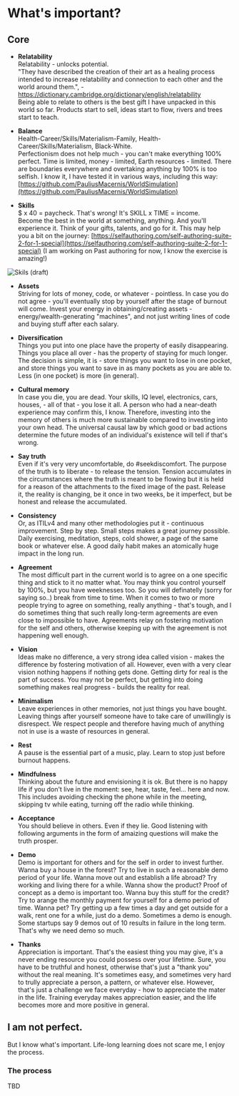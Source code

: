# What's important?

## Core

- **Relatability**  
Relatability - unlocks potential.  
"They have described the creation of their art as a healing process intended to increase relatability and connection to each other and the world around them.", - https://dictionary.cambridge.org/dictionary/english/relatability  
Being able to relate to others is the best gift I have unpacked in this world so far. Products start to sell, ideas start to flow, rivers and trees start to teach.

- **Balance**  
Health-Career/Skills/Materialism-Family, Health-Career/Skills/Materialism, Black-White.  
Perfectionism does not help much - you can't make everything 100% perfect. Time is limited, money - limited, Earth resources - limited. There are boundaries everywhere and overtaking anything by 100% is too selfish. I know it, I have tested it in various ways, including this way: [https://github.com/PauliusMacernis/WorldSimulation](https://github.com/PauliusMacernis/WorldSimulation)  

- **Skills**  
$ x 40 = paycheck. That's wrong! It's SKILL x TIME = income.  
Become the best in the world at something, anything. And you'll experience it. Think of your gifts, talents, and go for it. This may help you a bit on the journey: [https://selfauthoring.com/self-authoring-suite-2-for-1-special](https://selfauthoring.com/self-authoring-suite-2-for-1-special) (I am working on Past authoring for now, I know the exercise is amazing!)

![Skils (draft)](https://raw.githubusercontent.com/PauliusMacernis/pauliusmacernis.github.io/main/dunning-kruger--effect.png "Skills (draft)")

- **Assets**  
Striving for lots of money, code, or whatever - pointless. In case you do not agree - you'll eventually stop by yourself after the stage of burnout will come. Invest your energy in obtaining/creating assets - energy/wealth-generating "machines", and not just writing lines of code and buying stuff after each salary.  

- **Diversification**  
Things you put into one place have the property of easily disappearing. Things you place all over - has the property of staying for much longer. The decision is simple, it is - store things you want to lose in one pocket, and store things you want to save in as many pockets as you are able to. Less (in one pocket) is more (in general).  

- **Cultural memory**  
In case you die, you are dead. Your skills, IQ level, electronics, cars, houses, - all of that - you lose it all. A person who had a near-death experience may confirm this, I know. Therefore, investing into the memory of others is much more sustainable compared to investing into your own head. The universal causal law by which good or bad actions determine the future modes of an individual's existence will tell if that's wrong.  

- **Say truth**  
Even if it's very very uncomfortable, do #seekdiscomfort. The purpose of the truth is to liberate - to release the tension. Tension accumulates in the circumstances where the truth is meant to be flowing but it is held for a reason of the attachments to the fixed image of the past. Release it, the reality is changing, be it once in two weeks, be it imperfect, but be honest and release the accumulated.  

- **Consistency**  
Or, as ITILv4 and many other methodologies put it - continuous improvement. Step by step. Small steps makes a great journey possible. Daily exercising, meditation, steps, cold shower, a page of the same book or whatever else. A good daily habit makes an atomically huge impact in the long run. 

- **Agreement**  
The most difficult part in the current world is to agree on a one specific thing and stick to it no matter what. You may think you control yourself by 100%, but you have weeknesses too. So you will definatelly (sorry for saying so..) break from time to time. When it comes to two or more people trying to agree on something, really anything - that's tough, and I do sometimes thing that such really long-term agreements are even close to impossible to have. Agreements relay on fostering motivation for the self and others, otherwise keeping up with the agreement is not happening well enough.

- **Vision**  
Ideas make no difference, a very strong idea called vision - makes the difference by fostering motivation of all. However, even with a very clear vision nothing happens if nothing gets done. Getting dirty for real is the part of success. You may not be perfect, but getting into doing something makes real progress - builds the reality for real.  

- **Minimalism**  
Leave experiences in other memories, not just things you have bought. Leaving things after yourself someone have to take care of unwillingly is disrespect. We respect people and therefore having much of anything not in use is a waste of resources in general.  

- **Rest**  
A pause is the essential part of a music, play. Learn to stop just before burnout happens.  

- **Mindfulness**  
Thinking about the future and envisioning it is ok. But there is no happy life if you don't live in the moment: see, hear, taste, feel... here and now. This includes avoiding checking the phone while in the meeting, skipping tv while eating, turning off the radio while thinking.  

- **Acceptance**  
You should believe in others. Even if they lie. Good listening with following arguments in the form of amaizing questions will make the truth prosper.  

- **Demo**  
Demo is important for others and for the self in order to invest further. Wanna buy a house in the forest? Try to live in such a reasonable demo period of your life. Wanna move out and establish a life abroad? Try working and living there for a while. Wanna show the product? Proof of concept as a demo is important too. Wanna buy this stuff for the credit? Try to arange the monthly payment for yourself for a demo period of time. Wanna pet? Try getting up a few times a day and get outside for a walk, rent one for a while, just do a demo. Sometimes a demo is enough. Some startups say 9 demos out of 10 results in failure in the long term. That's why we need demo so much.  

- **Thanks**  
Appreciation is important. That's the easiest thing you may give, it's a never ending resource you could possess over your lifetime. Sure, you have to be truthful and honest, otherwise that's just a "thank you" without the real meaning. It's sometimes easy, and sometimes very hard to trully appreciate a person, a pattern, or whatever else. However, that's just a challenge we face everyday - how to appreciate the mater in the life. Training everyday makes appreciation easier, and the life becomes more and more positive in general.   



## I am not perfect. 

But I know what's important. Life-long learning does not scare me, I enjoy the process.  

### The process



TBD
